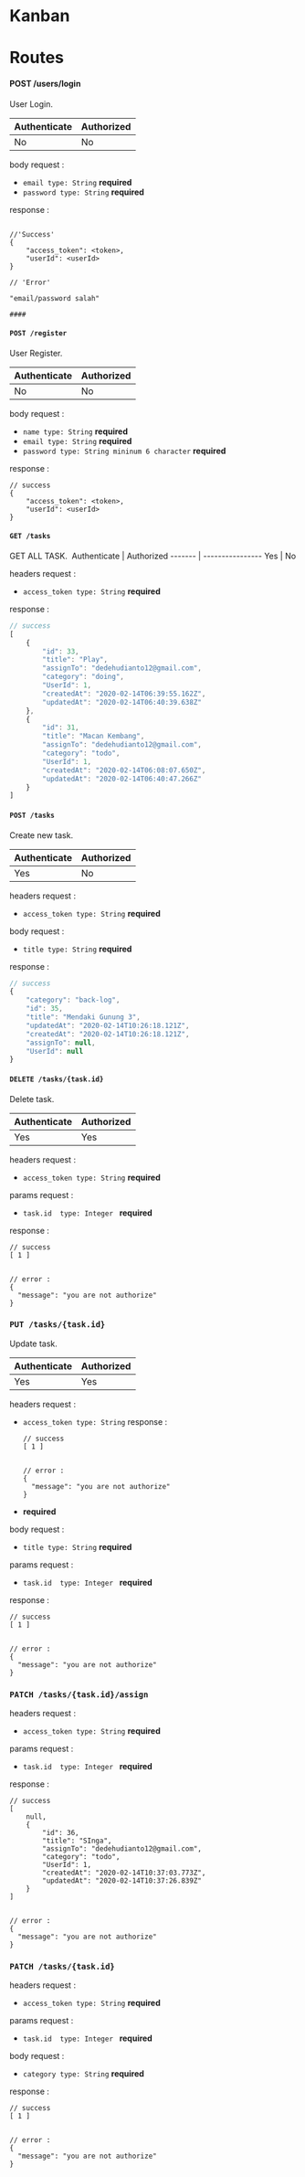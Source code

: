 # Kanban 






# Routes


#### POST /users/login
User Login.

Authenticate | Authorized
------- | ----------------
No  | No


body request :
* `email type: String` **required**
* `password type: String` **required**



response :

```

//'Success'
{
    "access_token": <token>,
    "userId": <userId>
}

// 'Error'

"email/password salah"

#### 
```

#### `POST /register`
User Register.

Authenticate | Authorized
------- | ----------------
No  | No


body request :
* `name type: String` **required**
* `email type: String` **required**
* `password type: String mininum 6 character` **required**

response :

```
// success
{
    "access_token": <token>,
    "userId": <userId>
}
```




#### `GET /tasks`
GET ALL TASK.
​
Authenticate | Authorized
------- | ----------------
Yes  | No

headers request :
* `access_token type: String` **required**

response :
```js
// success
[
    {
        "id": 33,
        "title": "Play",
        "assignTo": "dedehudianto12@gmail.com",
        "category": "doing",
        "UserId": 1,
        "createdAt": "2020-02-14T06:39:55.162Z",
        "updatedAt": "2020-02-14T06:40:39.638Z"
    },
    {
        "id": 31,
        "title": "Macan Kembang",
        "assignTo": "dedehudianto12@gmail.com",
        "category": "todo",
        "UserId": 1,
        "createdAt": "2020-02-14T06:08:07.650Z",
        "updatedAt": "2020-02-14T06:40:47.266Z"
    }
]

```



#### `POST /tasks`
Create new task.

| Authenticate | Authorized |
| ------------ | ---------- |
| Yes          | No         |

headers request :
* `access_token type: String` **required**

body request :
* `title type: String` **required**


response :
```js
// success
{
    "category": "back-log",
    "id": 35,
    "title": "Mendaki Gunung 3",
    "updatedAt": "2020-02-14T10:26:18.121Z",
    "createdAt": "2020-02-14T10:26:18.121Z",
    "assignTo": null,
    "UserId": null
}

```



#### `DELETE /tasks/{task.id}`
Delete task.

| Authenticate | Authorized |
| ------------ | ---------- |
| Yes          | Yes        |

headers request :

* `access_token type: String` **required**



params request :

* `task.id  type: Integer ` **required**



response :

```
// success
[ 1 ]


// error : 
{
  "message": "you are not authorize"
}
```





### `PUT /tasks/{task.id}`

Update task.

| Authenticate | Authorized |
| ------------ | ---------- |
| Yes          | Yes        |

headers request :

* `access_token type: String` response :

  ```
  // success
  [ 1 ]
  
  
  // error : 
  {
    "message": "you are not authorize"
  }
  ```

* **required**

body request :
* `title type: String` **required**

params request :

* `task.id  type: Integer ` **required**


response :

```
// success
[ 1 ]


// error : 
{
  "message": "you are not authorize"
}
```


### `PATCH /tasks/{task.id}/assign`

headers request :

* `access_token type: String` **required**


params request :

* `task.id  type: Integer ` **required**


response :

```
// success
[
    null,
    {
        "id": 36,
        "title": "SInga",
        "assignTo": "dedehudianto12@gmail.com",
        "category": "todo",
        "UserId": 1,
        "createdAt": "2020-02-14T10:37:03.773Z",
        "updatedAt": "2020-02-14T10:37:26.839Z"
    }
]


// error : 
{
  "message": "you are not authorize"
}
```

### `PATCH /tasks/{task.id}`

headers request :

* `access_token type: String` **required**


params request :

* `task.id  type: Integer ` **required**

body request :
* `category type: String` **required**

response :

```
// success
[ 1 ]


// error : 
{
  "message": "you are not authorize"
}
```